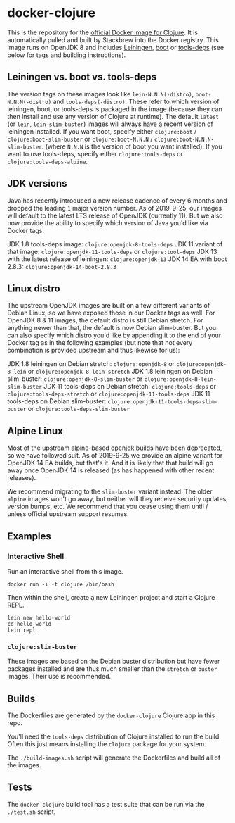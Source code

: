 # docker-clojure

This is the repository for the [official Docker image for Clojure](https://registry.hub.docker.com/_/clojure/).
It is automatically pulled and built by Stackbrew into the Docker registry.
This image runs on OpenJDK 8 and includes [Leiningen](http://leiningen.org), [boot](http://boot-clj.com) or [tools-deps](https://clojure.org/reference/deps_and_cli) (see below for tags and building instructions).

## Leiningen vs. boot vs. tools-deps

The version tags on these images look like `lein-N.N.N(-distro)`, `boot-N.N.N(-distro)` and `tools-deps(-distro)`.
These refer to which version of leiningen, boot, or tools-deps is packaged in the image (because they can then install
and use any version of Clojure at runtime). The default `latest` (or `lein`, `lein-slim-buster`) images will always have
a recent version of leiningen installed. If you want boot, specify either `clojure:boot` / `clojure:boot-slim-buster` or
`clojure:boot-N.N.N` / `clojure:boot-N.N.N-slim-buster`. (where `N.N.N` is the version of boot you want installed). If
you want to use tools-deps, specify either `clojure:tools-deps` or `clojure:tools-deps-alpine`.

## JDK versions

Java has recently introduced a new release cadence of every 6 months and dropped the leading `1` major version number.
As of 2019-9-25, our images will default to the latest LTS release of OpenJDK (currently 11). But we also now provide
the ability to specify which version of Java you'd like via Docker tags:

JDK 1.8 tools-deps image: `clojure:openjdk-8-tools-deps`
JDK 11 variant of that image: `clojure:openjdk-11-tools-deps` or `clojure:tool-deps`
JDK 13 with the latest release of leiningen: `clojure:openjdk-13`
JDK 14 EA with boot 2.8.3: `clojure:openjdk-14-boot-2.8.3`

## Linux distro

The upstream OpenJDK images are built on a few different variants of Debian Linux, so we have exposed those in our
Docker tags as well. For OpenJDK 8 & 11 images, the default distro is still Debian stretch. For anything newer than
that, the default is now Debian slim-buster. But you can also specify which distro you'd like by appending it to the end
of your Docker tag as in the following examples (but note that not every combination is provided upstream and thus
likewise for us):

JDK 1.8 leiningen on Debian stretch: `clojure:openjdk-8` or `clojure:openjdk-8-lein` or `clojure:openjdk-8-lein-stretch`
JDK 1.8 leiningen on Debian slim-buster: `clojure:openjdk-8-slim-buster` or `clojure:openjdk-8-lein-slim-buster`
JDK 11 tools-deps on Debian stretch: `clojure:tools-deps` or `clojure:tools-deps-stretch` or `clojure:openjdk-11-tools-deps`
JDK 11 tools-deps on Debian slim-buster: `clojure:openjdk-11-tools-deps-slim-buster` or `clojure:tools-deps-slim-buster`

## Alpine Linux

Most of the upstream alpine-based openjdk builds have been deprecated, so we have followed suit. As of 2019-9-25 we
provide an alpine variant for OpenJDK 14 EA builds, but that's it. And it is likely that that build will go away once
OpenJDK 14 is released (as has happened with other recent releases).

We recommend migrating to the `slim-buster` variant instead. The older `alpine` images won't go away, but neither will
they receive security updates, version bumps, etc. We recommend that you cease using them until / unless official
upstream support resumes.

## Examples

### Interactive Shell

Run an interactive shell from this image.

```
docker run -i -t clojure /bin/bash
```

Then within the shell, create a new Leiningen project and start a Clojure REPL.

```
lein new hello-world
cd hello-world
lein repl
```

### `clojure:slim-buster`

These images are based on the Debian buster distribution but have fewer packages installed and are thus much smaller
than the `stretch` or `buster` images. Their use is recommended.

## Builds

The Dockerfiles are generated by the `docker-clojure` Clojure app in this repo.

You'll need the `tools-deps` distribution of Clojure installed to run the
build. Often this just means installing the `clojure` package for your system. 

The `./build-images.sh` script will generate the Dockerfiles and build all of the images.

## Tests

The `docker-clojure` build tool has a test suite that can be run via the
`./test.sh` script. 
